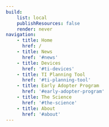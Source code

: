 ```yaml
---
build:
    list: local
    publishResources: false
    render: never
navigation:
    - title: Home
      href: /
    - title: News
      href: '#news'
    - title: Devices
      href: '#ti-devices'
    - title: TI Planning Tool
      href: '#ti-planning-tool'
    - title: Early Adopter Program
      href: '#early-adopter-program'
    - title: The Science
      href: '#the-science'
    - title: About
      href: '#about'
---
```

